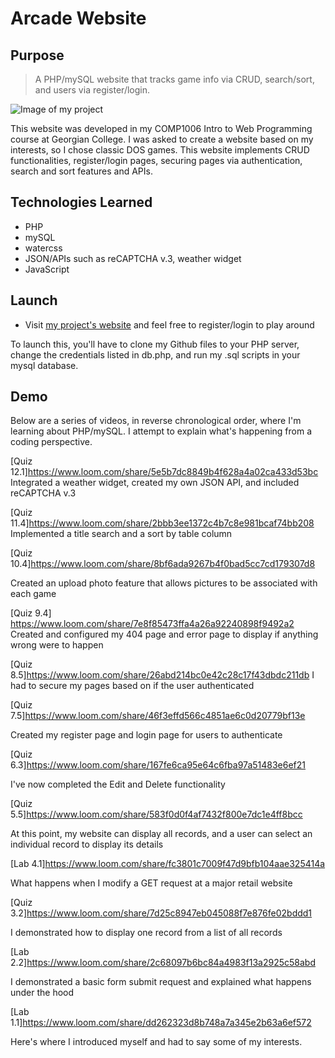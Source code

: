 # Arcade Website


## Purpose

> A PHP/mySQL website that tracks game info via CRUD, search/sort, and users via register/login.

![Image of my project](images/menu.jpg)

This website was developed in my COMP1006 Intro to Web Programming  course at Georgian College.  I was asked to create a website based on my interests, so I chose classic DOS games.  This website implements CRUD functionalities, register/login pages, securing pages via authentication, search and sort features and APIs.

## Technologies Learned
- PHP
- mySQL
- watercss
- JSON/APIs such as reCAPTCHA v.3, weather widget
- JavaScript

## Launch
- Visit [my project's website](https://lamp.computerstudi.es/~Albert2/comp1006/week11/login.php) and feel free to register/login to play around

To launch this, you'll have to clone my Github files to your PHP server, change the credentials listed in db.php, and run my .sql scripts in your mysql database.  

## Demo

Below are a series of videos, in reverse chronological order, where I'm learning about PHP/mySQL.  I attempt to explain what's happening from a coding perspective.

[Quiz 12.1]https://www.loom.com/share/5e5b7dc8849b4f628a4a02ca433d53bc
Integrated a weather widget, created my own JSON API, and included reCAPTCHA v.3

[Quiz 11.4]https://www.loom.com/share/2bbb3ee1372c4b7c8e981bcaf74bb208
Implemented a title search and a sort by table column

[Quiz 10.4]https://www.loom.com/share/8bf6ada9267b4f0bad5cc7cd179307d8


Created an upload photo feature that allows pictures to be associated with each game

[Quiz 9.4] https://www.loom.com/share/7e8f85473ffa4a26a92240898f9492a2
Created and configured my 404 page and error page to display if anything wrong were to happen

[Quiz 8.5]https://www.loom.com/share/26abd214bc0e42c28c17f43dbdc211db
I had to secure my pages based on if the user authenticated

[Quiz 7.5]https://www.loom.com/share/46f3effd566c4851ae6c0d20779bf13e


Created my register page and login page for users to authenticate

[Quiz 6.3]https://www.loom.com/share/167fe6ca95e64c6fba97a51483e6ef21


I've now completed the Edit and Delete functionality

[Quiz 5.5]https://www.loom.com/share/583f0d0f4af7432f800e7dc1e4ff8bcc


At this point, my website can display all records, and a user can select an individual record to display its details

[Lab 4.1]https://www.loom.com/share/fc3801c7009f47d9bfb104aae325414a


What happens when I modify a GET request at a major retail website

[Quiz 3.2]https://www.loom.com/share/7d25c8947eb045088f7e876fe02bddd1


I demonstrated how to display one record from a list of all records

[Lab 2.2]https://www.loom.com/share/2c68097b6bc84a4983f13a2925c58abd


I demonstrated a basic form submit request and explained what happens under the hood

[Lab 1.1]https://www.loom.com/share/dd262323d8b748a7a345e2b63a6ef572


Here's where I introduced myself and had to say some of my interests.










